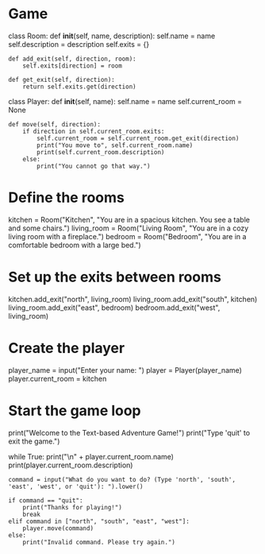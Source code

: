 # Game
class Room:
    def __init__(self, name, description):
        self.name = name
        self.description = description
        self.exits = {}

    def add_exit(self, direction, room):
        self.exits[direction] = room

    def get_exit(self, direction):
        return self.exits.get(direction)


class Player:
    def __init__(self, name):
        self.name = name
        self.current_room = None

    def move(self, direction):
        if direction in self.current_room.exits:
            self.current_room = self.current_room.get_exit(direction)
            print("You move to", self.current_room.name)
            print(self.current_room.description)
        else:
            print("You cannot go that way.")


# Define the rooms
kitchen = Room("Kitchen", "You are in a spacious kitchen. You see a table and some chairs.")
living_room = Room("Living Room", "You are in a cozy living room with a fireplace.")
bedroom = Room("Bedroom", "You are in a comfortable bedroom with a large bed.")

# Set up the exits between rooms
kitchen.add_exit("north", living_room)
living_room.add_exit("south", kitchen)
living_room.add_exit("east", bedroom)
bedroom.add_exit("west", living_room)

# Create the player
player_name = input("Enter your name: ")
player = Player(player_name)
player.current_room = kitchen

# Start the game loop
print("Welcome to the Text-based Adventure Game!")
print("Type 'quit' to exit the game.")

while True:
    print("\n" + player.current_room.name)
    print(player.current_room.description)
    
    command = input("What do you want to do? (Type 'north', 'south', 'east', 'west', or 'quit'): ").lower()
    
    if command == "quit":
        print("Thanks for playing!")
        break
    elif command in ["north", "south", "east", "west"]:
        player.move(command)
    else:
        print("Invalid command. Please try again.")
